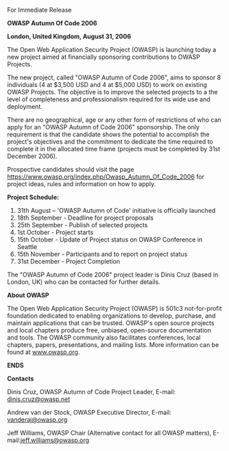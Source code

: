 For Immediate Release

**OWASP Autumn Of Code 2006**

**London, United Kingdom, August 31, 2006**

The Open Web Application Security Project (OWASP) is launching today a
new project aimed at financially sponsoring contributions to OWASP
Projects.

The new project, called "OWASP Autumn of Code 2006", aims to sponsor 8
individuals (4 at $3,500 USD and 4 at $5,000 USD) to work on existing
OWASP Projects. The objective is to improve the selected projects to a
the level of completeness and professionalism required for its wide use
and deployment.

There are no geographical, age or any other form of restrictions of who
can apply for an "OWASP Autumn of Code 2006" sponsorship. The only
requirement is that the candidate shows the potential to accomplish the
project's objectives and the commitment to dedicate the time required to
complete it in the allocated time frame (projects must be completed by
31st December 2006).

Prospective candidates should visit the page
<https://www.owasp.org/index.php/Owasp_Autumn_Of_Code_2006> for project
ideas, rules and information on how to apply.

**Project Schedule:**

1.  31th August – 'OWASP Autumn of Code' initiative is officially
    launched
2.  18th September - Deadline for project proposals
3.  25th September - Publish of selected projects
4.  1st October - Project starts
5.  15th October - Update of Project status on OWASP Conference in
    Seattle
6.  15th November - Participants and to report on project status
7.  31st December - Project Completion

The "OWASP Autumn of Code 2006" project leader is Dinis Cruz (based in
London, UK) who can be contacted for further details.

**About OWASP**

The Open Web Application Security Project (OWASP) is 501c3
not-for-profit foundation dedicated to enabling organizations to
develop, purchase, and maintain applications that can be trusted.
OWASP's open source projects and local chapters produce free, unbiased,
open-source documentation and tools. The OWASP community also
facilitates conferences, local chapters, papers, presentations, and
mailing lists. More information can be found at www.owasp.org.

**ENDS**

**Contacts**

Dinis Cruz, OWASP Autumn of Code Project Leader,
E-mail: dinis.cruz@owasp.net

Andrew van der Stock, OWASP Executive Director,
E-mail: vanderaj@owasp.org

Jeff Williams, OWASP Chair (Alternative contact for all OWASP
matters),
E-mail:jeff.williams@owasp.org